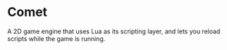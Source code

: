 # Comet

A 2D game engine that uses Lua as its scripting layer, and lets you reload scripts while the game is running.
